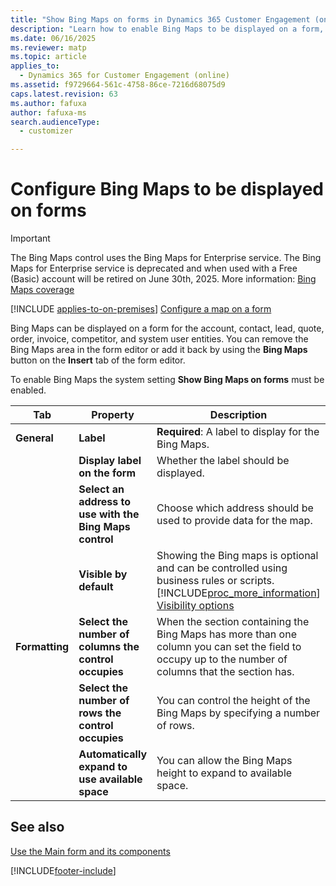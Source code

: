 ```yaml
---
title: "Show Bing Maps on forms in Dynamics 365 Customer Engagement (on-premises)"
description: "Learn how to enable Bing Maps to be displayed on a form, and configure properties such as labels and formatting."
ms.date: 06/16/2025
ms.reviewer: matp
ms.topic: article
applies_to: 
  - Dynamics 365 for Customer Engagement (online)
ms.assetid: f9729664-561c-4758-86ce-7216d68075d9
caps.latest.revision: 63
ms.author: fafuxa
author: fafuxa-ms
search.audienceType: 
  - customizer

---
```

# Configure Bing Maps to be displayed on forms

> [!IMPORTANT]
> The Bing Maps control uses the Bing Maps for Enterprise service. The Bing Maps for Enterprise service is deprecated and when used with a Free (Basic) account will be retired on June 30th, 2025. More information: [Bing Maps coverage](https://learn.microsoft.com/en-us/bingmaps/coverage/)

[!INCLUDE [applies-to-on-premises](../includes/applies-to-on-premises.md)] [Configure a map on a form](/powerapps/maker/model-driven-apps/configure-bing-maps-legacy)

 Bing Maps can be displayed on a form for the account, contact, lead, quote, order, invoice, competitor, and system user entities. You can remove the Bing Maps area in the form editor or add it back by using the **Bing Maps** button on the **Insert** tab of the form editor.  

 To enable Bing Maps the system setting **Show Bing Maps on forms** must be enabled.  


|      Tab       |                        Property                         |                                                                                                  Description                                                                                                   |
|----------------|---------------------------------------------------------|----------------------------------------------------------------------------------------------------------------------------------------------------------------------------------------------------------------|
|  **General**   |                        **Label**                        |                                                                              **Required**: A label to display for the Bing Maps.                                                                               |
|                |              **Display label on the form**              |                                                                                     Whether the label should be displayed.                                                                                     |
|                | **Select an address to use with the Bing Maps control** |                                                                        Choose which address should be used to provide data for the map.                                                                        |
|                |                 **Visible by default**                  | Showing the Bing maps is optional and can be controlled using business rules or scripts. [!INCLUDE[proc_more_information](../includes/proc-more-information.md)] [Visibility options](../customize/visibility-options-legacy.md) |
| **Formatting** |  **Select the number of columns the control occupies**  |                              When the section containing the Bing Maps has more than one column you can set the field to occupy up to the number of columns that the section has.                              |
|                |   **Select the number of rows the control occupies**    |                                                                  You can control the height of the Bing Maps by specifying a number of rows.                                                                   |
|                |     **Automatically expand to use available space**     |                                                                        You can allow the Bing Maps height to expand to available space.                                                                        |

## See also

[Use the Main form and its components](../customize/use-main-form-and-components.md)


[!INCLUDE[footer-include](../../../includes/footer-banner.md)]
